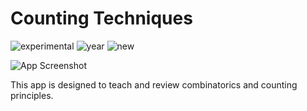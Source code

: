 # Counting Techniques

![experimental](https://img.shields.io/badge/lifecycle-experimental-orange)
![year](https://img.shields.io/badge/year-2021-lightgrey)
![new](https://img.shields.io/badge/lifecycle-newapp-brightgreen)

![App Screenshot](https://sites.psu.edu/shinyapps/files/2021/12/CountingT.jpg)

This app is designed to teach and review combinatorics and counting principles.
